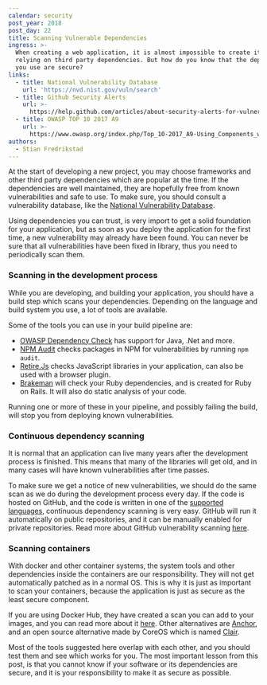 ```yaml
---
calendar: security
post_year: 2018
post_day: 22
title: Scanning Vulnerable Dependencies
ingress: >-
  When creating a web application, it is almost impossible to create it without
  relying on third party dependencies. But how do you know that the dependencies
  you use are secure?
links:
  - title: National Vulnerability Database
    url: 'https://nvd.nist.gov/vuln/search'
  - title: Github Security Alerts
    url: >-
      https://help.github.com/articles/about-security-alerts-for-vulnerable-dependencies/
  - title: OWASP TOP 10 2017 A9
    url: >-
      https://www.owasp.org/index.php/Top_10-2017_A9-Using_Components_with_Known_Vulnerabilities
authors:
  - Stian Fredrikstad
---
```

At the start of developing a new project, you may choose frameworks and other third party dependencies which are popular at the time.
If the dependencies are well maintained, they are hopefully free from known vulnerabilities and safe to use.
To make sure, you should consult a vulnerability database, like the [National Vulnerability Database](https://nvd.nist.gov/vuln/search).

Using dependencies you can trust, is very import to get a solid foundation for your application, but as soon as you deploy the application for the first time, a new vulnerability may already have been found.
You can never be sure that all vulnerabilities have been fixed in library, thus you need to periodically scan them.

### Scanning in the development process

While you are developing, and building your application, you should have a build step which scans your dependencies.
Depending on the language and build system you use, a lot of tools are available. 

Some of the tools you can use in your build pipeline are:

- [OWASP Dependency Check](https://www.owasp.org/index.php/OWASP_Dependency_Check) has support for Java, .Net and more.
- [NPM Audit](https://docs.npmjs.com/auditing-package-dependencies-for-security-vulnerabilities) checks packages in NPM for vulnerabilities by running `npm audit`.
- [Retire.Js](https://retirejs.github.io) checks JavaScript libraries in your application, can also be used with a browser plugin.
- [Brakeman](https://brakemanscanner.org/) will check your Ruby dependencies, and is created for Ruby on Rails. It will also do static analysis of your code.

Running one or more of these in your pipeline, and possibly failing the build, will stop you from deploying known vulnerabilities.

### Continuous dependency scanning

It is normal that an application can live many years after the development process is finished.
This means that many of the libraries will get old, and in many cases will have known vulnerabilities after time passes.

To make sure we get a notice of new vulnerabilities, we should do the same scan as we do during the development process every day.
If the code is hosted on GitHub, and the code is written in one of the [supported languages](https://help.github.com/articles/listing-the-packages-that-a-repository-depends-on/), continuous dependency scanning is very easy.
GitHub will run it automatically on public repositories, and it can be manually enabled for private repositories. 
Read more about GitHub vulnerability scanning [here](https://help.github.com/articles/about-security-alerts-for-vulnerable-dependencies).
 
### Scanning containers

With docker and other container systems, the system tools and other dependencies inside the containers are our responsibility.
They will not get automatically patched as in a normal OS.
This is why it is just as important to scan your containers, because the application is just as secure as the least secure component.

If you are using Docker Hub, they have created a scan you can add to your images, and you can read more about it [here](https://docs.docker.com/v17.12/docker-cloud/builds/image-scan/#view-docker-security-scanning-results).
Other alternatives are [Anchor](https://anchore.com/), and an open source alternative made by CoreOS which is named [Clair](https://github.com/coreos/clair).

Most of the tools suggested here overlap with each other, and you should test them and see which works for you.
The most important lesson from this post, is that you cannot know if your software or its dependencies are secure, and it is your responsibility to make it as secure as possible.
